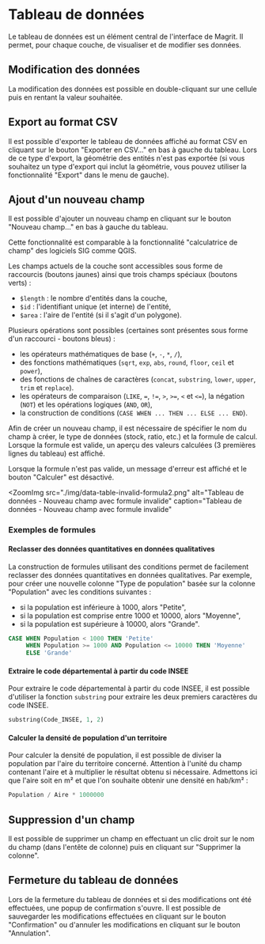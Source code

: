 # Tableau de données

Le tableau de données est un élément central de l'interface de Magrit.
Il permet, pour chaque couche, de visualiser et de modifier ses données.

<ZoomImg
    src="./img/data-table.png"
    alt="Tableau de données"
    caption="Tableau de données"
/>

## Modification des données

La modification des données est possible en double-cliquant sur une cellule puis en rentant la valeur souhaitée.

<ZoomImg
    src="./img/data-table-edit.png"
    alt="Tableau de données - Modification"
    caption="Tableau de données - Modification"
/>

## Export au format CSV

Il est possible d'exporter le tableau de données affiché au format CSV en cliquant sur le bouton "Exporter en CSV..." en bas à gauche du tableau.
Lors de ce type d'export, la géométrie des entités n'est pas exportée (si vous souhaitez un type d'export qui inclut la géométrie,
vous pouvez utiliser la fonctionnalité "Export" dans le menu de gauche).


## Ajout d'un nouveau champ

Il est possible d'ajouter un nouveau champ en cliquant sur le bouton "Nouveau champ..." en bas à gauche du tableau.

Cette fonctionnalité est comparable à la fonctionnalité "calculatrice de champ" des logiciels SIG comme QGIS.

<ZoomImg
    src="./img/data-table-new-field.png"
    alt="Tableau de données - Nouveau champ"
    caption="Tableau de données - Nouveau champ"
/>

Les champs actuels de la couche sont accessibles sous forme de raccourcis (boutons jaunes) ainsi que trois champs spéciaux (boutons verts) :

- `$length` : le nombre d'entités dans la couche,
- `$id` : l'identifiant unique (et interne) de l'entité,
- `$area` : l'aire de l'entité (si il s'agit d'un polygone).

Plusieurs opérations sont possibles (certaines sont présentes sous forme d'un raccourci - boutons bleus) :

- les opérateurs mathématiques de base (`+`, `-`, `*`, `/`),
- des fonctions mathématiques (`sqrt`, `exp`, `abs`, `round`, `floor`, `ceil` et `power`),
- des fonctions de chaînes de caractères (`concat`, `substring`, `lower`, `upper`, `trim` et `replace`).
- les opérateurs de comparaison (`LIKE`, `=`, `!=`, `>`, `>=`, `<` et `<=`), la négation (`NOT`) et les opérations logiques (`AND`, `OR`),
- la construction de conditions (`CASE WHEN ... THEN ... ELSE ... END`).

Afin de créer un nouveau champ, il est nécessaire de spécifier le nom du champ à créer, le type de données (stock, ratio, etc.) et la formule de calcul.
Lorsque la formule est valide, un aperçu des valeurs calculées (3 premières lignes du tableau) est affiché.

<ZoomImg
    src="./img/data-table-new-field-zoom.png"
    alt="Tableau de données - Nouveau champ avec formule valide"
    caption="Tableau de données - Nouveau champ avec formule valide"
/>


Lorsque la formule n'est pas valide, un message d'erreur est affiché et le bouton "Calculer" est désactivé.

<ZoomImg
    src="./img/data-table-invalid-formula1.png"
    alt="Tableau de données - Nouveau champ avec formule invalide"
    caption="Tableau de données - Nouveau champ avec formule invalide"
/>

<ZoomImg
    src="./img/data-table-invalid-formula2.png"
    alt="Tableau de données - Nouveau champ avec formule invalide"
    caption="Tableau de données - Nouveau champ avec formule invalide"

### Exemples de formules

#### Reclasser des données quantitatives en données qualitatives

La construction de formules utilisant des conditions permet de facilement reclasser des données quantitatives en données qualitatives.
Par exemple, pour créer une nouvelle colonne "Type de population" basée sur la colonne "Population" avec les
conditions suivantes :

- si la population est inférieure à 1000, alors "Petite",
- si la population est comprise entre 1000 et 10000, alors "Moyenne",
- si la population est supérieure à 10000, alors "Grande".

```sql
CASE WHEN Population < 1000 THEN 'Petite'
     WHEN Population >= 1000 AND Population <= 10000 THEN 'Moyenne'
     ELSE 'Grande'
```

#### Extraire le code départemental à partir du code INSEE

Pour extraire le code départemental à partir du code INSEE, il est possible d'utiliser la fonction `substring` pour extraire les deux premiers caractères du code INSEE.

```sql
substring(Code_INSEE, 1, 2)
```

#### Calculer la densité de population d'un territoire

Pour calculer la densité de population, il est possible de diviser la population par l'aire du territoire concerné.
Attention à l'unité du champ contenant l'aire et à multiplier le résultat obtenu si nécessaire.
Admettons ici que l'aire soit en m² et que l'on souhaite obtenir une densité en hab/km² :

```sql
Population / Aire * 1000000
```

## Suppression d'un champ

Il est possible de supprimer un champ en effectuant un clic droit sur le nom du champ (dans l'entête de colonne) puis en cliquant sur "Supprimer la colonne".

## Fermeture du tableau de données

Lors de la fermeture du tableau de données et si des modifications ont été effectuées, une popup de confirmation s'ouvre.
Il est possible de sauvegarder les modifications effectuées en cliquant sur le bouton "Confirmation" ou d'annuler les modifications en cliquant sur le bouton "Annulation".
